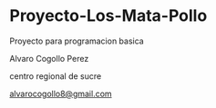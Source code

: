 # Proyecto-Los-Mata-Pollo
Proyecto para programacion basica

Alvaro Cogollo Perez

centro regional de sucre

alvarocogollo8@gmail.com

